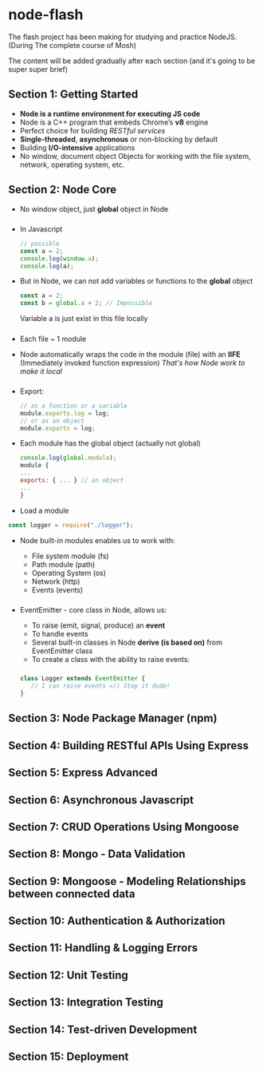 # node-flash

The flash project has been making for studying and practice NodeJS. (During The complete course of Mosh)

The content will be added gradually after each section (and it's going to be super super brief)

## Section 1: Getting Started

-  **Node is a runtime environment for executing JS code**
-  Node is a C++ program that embeds Chrome’s **v8** engine
-  Perfect choice for building _RESTful services_
-  **Single-threaded**, **asynchronous** or non-blocking by default
-  Building **I/O-intensive** applications
-  No window, document object
   Objects for working with the file system, network, operating system, etc.

## Section 2: Node Core

-  No window object, just **global** object in Node

#####

-  In Javascript
   ```javascript
   // possible
   const a = 2;
   console.log(window.a);
   console.log(a);
   ```
-  But in Node, we can not add variables or functions to the **global** object

   ```javascript
   const a = 2;
   const b = global.a + 2; // Impossible
   ```

   Variable a is just exist in this file locally

   #####

-  Each file ~ 1 module
-  Node automatically wraps the code in the module (file) with an **IIFE** (Immediately invoked function expression)
   _That's how Node work to make it local_
   #####
-  Export:

   ```javascript
   // as a function or a variable
   module.exports.log = log;
   // or as an object
   module.exports = log;
   ```

-  Each module has the global object (actually not global)
   ```javascript
   console.log(global.module);
   module {
   ...
   exports: { ... } // an object
   ...
   }
   ```
-  Load a module

```javascript
const logger = require("./logger");
```

-  Node built-in modules enables us to work with:

   -  File system module (fs)
   -  Path module (path)
   -  Operating System (os)
   -  Network (http)
   -  Events (events)

   #####

-  EventEmitter - core class in Node, allows us:
   -  To raise (emit, signal, produce) an **event**
   -  To handle events
   -  Several built-in classes in Node **derive (is based on)** from EventEmitter class
   -  To create a class with the ability to raise events:
   #####
   ```javascript
   class Logger extends EventEmitter {
      // I can raise events =)) Stop it dude!
   }
   ```

## Section 3: Node Package Manager (npm)

## Section 4: Building RESTful APIs Using Express

## Section 5: Express Advanced

## Section 6: Asynchronous Javascript

## Section 7: CRUD Operations Using Mongoose

## Section 8: Mongo - Data Validation

## Section 9: Mongoose - Modeling Relationships between connected data

## Section 10: Authentication & Authorization

## Section 11: Handling & Logging Errors

## Section 12: Unit Testing

## Section 13: Integration Testing

## Section 14: Test-driven Development

## Section 15: Deployment

